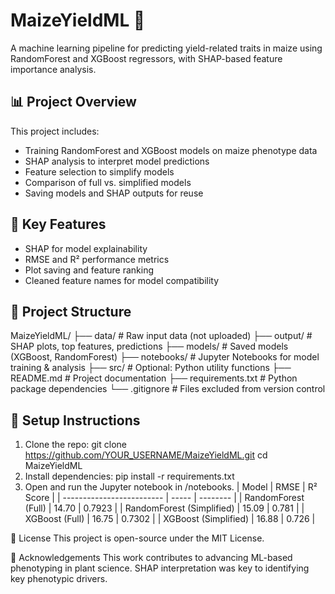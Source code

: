 # MaizeYieldML 🌽

A machine learning pipeline for predicting yield-related traits in maize using RandomForest and XGBoost regressors, with SHAP-based feature importance analysis.

## 📊 Project Overview

This project includes:
- Training RandomForest and XGBoost models on maize phenotype data
- SHAP analysis to interpret model predictions
- Feature selection to simplify models
- Comparison of full vs. simplified models
- Saving models and SHAP outputs for reuse

## 🧪 Key Features
- SHAP for model explainability
- RMSE and R² performance metrics
- Plot saving and feature ranking
- Cleaned feature names for model compatibility

## 📁 Project Structure

MaizeYieldML/
├── data/ # Raw input data (not uploaded)
├── output/ # SHAP plots, top features, predictions
├── models/ # Saved models (XGBoost, RandomForest)
├── notebooks/ # Jupyter Notebooks for model training & analysis
├── src/ # Optional: Python utility functions
├── README.md # Project documentation
├── requirements.txt # Python package dependencies
└── .gitignore # Files excluded from version control


## 🔧 Setup Instructions

1. Clone the repo:
   git clone https://github.com/YOUR_USERNAME/MaizeYieldML.git
   cd MaizeYieldML
2. Install dependencies:
   pip install -r requirements.txt
3. Open and run the Jupyter notebook in /notebooks.
   | Model                     | RMSE  | R² Score |
| ------------------------- | ----- | -------- |
| RandomForest (Full)       | 14.70 | 0.7923   |
| RandomForest (Simplified) | 15.09 | 0.781    |
| XGBoost (Full)            | 16.75 | 0.7302   |
| XGBoost (Simplified)      | 16.88 | 0.726    |

📄 License
This project is open-source under the MIT License.

🤝 Acknowledgements
This work contributes to advancing ML-based phenotyping in plant science. SHAP interpretation was key to identifying key phenotypic drivers.






